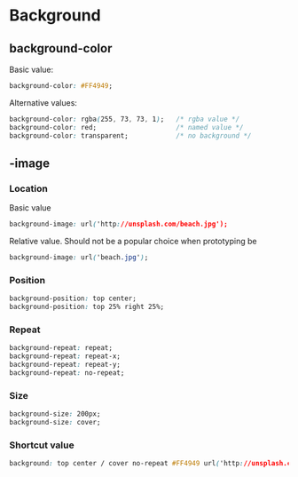 # Background

<!-- | -color        | -image                                | -position         | -repeat       | -size       |
|:--------------|:--------------------------------------|:------------------|:--------------|:------------|
| #000          | url('http://site.com/img.jpg')        | top center        | repeat        | 200px       |
| rgba(0,0,0,1) | url('img.jpg')                        | top 25% right 25% | repeat-x      | cover       |
| black         |                                       |                   | repeat-y      |             |
|               |                                       |                   | no-repeat     |             | -->
## background-color

Basic value:
```css
background-color: #FF4949;
```
Alternative values:
```css
background-color: rgba(255, 73, 73, 1);   /* rgba value */
background-color: red;                    /* named value */
background-color: transparent;            /* no background */
```

<!-- #### Tailwind classes
A combination of `bg-` prefix and a color:
```html
<div class="bg-pink-lightest"></div>      named value
<div class="bg-pink-transparent"></div>   no background
``` -->

<!-- See Tailwind [Colors](https://tailwindcss.com/docs/colors) and [Background Color](https://tailwindcss.com/docs/background-color) for reference -->

## -image

### Location
Basic value
```css
background-image: url('http://unsplash.com/beach.jpg');
```
Relative value. Should not be a popular choice when prototyping be
```css
background-image: url('beach.jpg');
```

### Position
```css
background-position: top center;
background-position: top 25% right 25%;
```

### Repeat
```css
background-repeat: repeat;
background-repeat: repeat-x;
background-repeat: repeat-y;
background-repeat: no-repeat;
```

### Size
```css
background-size: 200px;
background-size: cover;
```

### Shortcut value
```css
background: top center / cover no-repeat #FF4949 url('http://unsplash.com/beach.jpg');
```